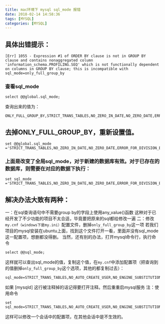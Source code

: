 ```yaml
---
title: mac环境下 mysql sql_mode 报错
date: 2018-02-14 14:58:36
tags: [MYSQL]
categories: [MYSQL]
---
```

## 具体出错提示：
 ```mysql
[Err] 1055 - Expression #1 of ORDER BY clause is not in GROUP BY clause and contains nonaggregated column 'information_schema.PROFILING.SEQ' which is not functionally dependent on columns in GROUP BY clause; this is incompatible with sql_mode=only_full_group_by
 ```
  <!-- more -->
### 查看sql_mode
 ```mysql
select @@global.sql_mode;
 ```
查询出来的值为：
 ```mysql
ONLY_FULL_GROUP_BY,STRICT_TRANS_TABLES,NO_ZERO_IN_DATE,NO_ZERO_DATE,ERROR_FOR_DIVISION_BY_ZERO,NO_AUTO_CREATE_USER,NO_ENGINE_SUBSTITUTION
 ```
## 去掉ONLY_FULL_GROUP_BY，重新设置值。
 ```mysql
set @@global.sql_mode ='STRICT_TRANS_TABLES,NO_ZERO_IN_DATE,NO_ZERO_DATE,ERROR_FOR_DIVISION_BY_ZERO,NO_AUTO_CREATE_USER,NO_ENGINE_SUBSTITUTION';
 ```
### 上面是改变了全局sql_mode，对于新建的数据库有效。对于已存在的数据库，则需要在对应的数据下执行：
 ```mysql
set sql_mode ='STRICT_TRANS_TABLES,NO_ZERO_IN_DATE,NO_ZERO_DATE,ERROR_FOR_DIVISION_BY_ZERO,NO_AUTO_CREATE_USER,NO_ENGINE_SUBSTITUTION';
 ```
## 解决办法大致有两种：
一：在sql查询语句中不需要group by的字段上使用any_value()函数
这种对于已经开发了不少功能的项目不太合适，毕竟要把原来的sql都给修改一遍
二：修改`my.cnf（windows下是my.ini）`配置文件，删掉`only_full_group_by`这一项
若我们项目的mysql安装在ubuntu上面，找到这个文件打开一看，里面并没有sql_mode这一配置项，想删都没得删。
当然，还有别的办法，打开mysql命令行，执行命令
 ```mysql
select @@sql_mode;
 ```
这样就可以查出sql_mode的值，复制这个值，在`my.cnf`中添加配置项（把查询到的值删掉`only_full_group_by`这个选项，其他的都复制过去）：
 ```mysql
sql_mode=STRICT_TRANS_TABLES,NO_AUTO_CREATE_USER,NO_ENGINE_SUBSTITUTION;
 ```
如果 [mysqld] 这行被注释掉的话记得要打开注释。然后重重启mysql服务
注：使用命令
 ```mysql
set sql_mode=STRICT_TRANS_TABLES,NO_AUTO_CREATE_USER,NO_ENGINE_SUBSTITUTION
 ```
这样可以修改一个会话中的配置项，在其他会话中是不生效的。
